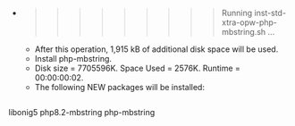 * >>>>>>>>> Running inst-std-xtra-opw-php-mbstring.sh ...
  * After this operation, 1,915 kB of additional disk space will be used.
  * Install php-mbstring.
  * Disk size = 7705596K. Space Used = 2576K. Runtime = 00:00:00:02.
  * The following NEW packages will be installed:
  ```bash
libonig5 php8.2-mbstring php-mbstring
  ```
